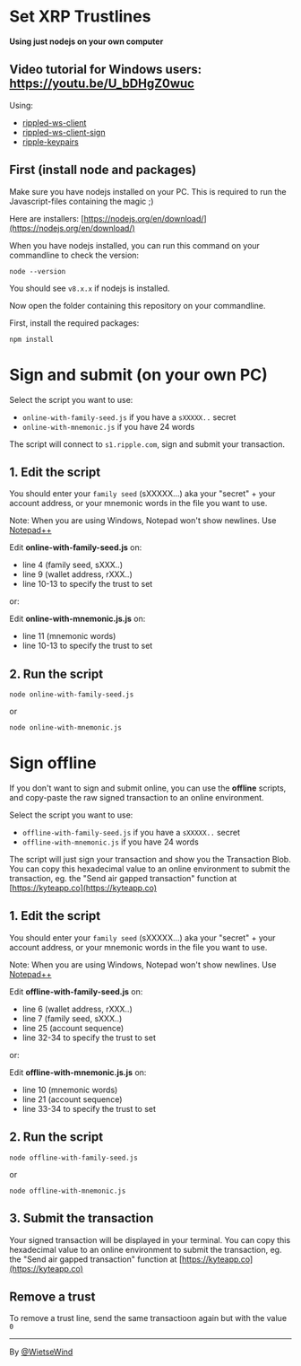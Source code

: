 # Set XRP Trustlines

**Using just nodejs on your own computer**

## Video tutorial for Windows users: https://youtu.be/U_bDHgZ0wuc

Using:

 - [rippled-ws-client](https://www.npmjs.com/package/rippled-ws-client)
 - [rippled-ws-client-sign](https://www.npmjs.com/package/rippled-ws-client-sign)
 - [ripple-keypairs](https://www.npmjs.com/package/ripple-keypairs)

## First (install node and packages)

Make sure you have nodejs installed on your PC. This is required to run the Javascript-files containing the magic ;)

Here are installers:
[https://nodejs.org/en/download/](https://nodejs.org/en/download/)

When you have nodejs installed, you can run this command on your commandline to check the version:

```
node --version
```

You should see `v8.x.x` if nodejs is installed.

Now open the folder containing this repository on your commandline.

First, install the required packages:

```
npm install
```

# Sign and submit (on your own PC)

Select the script you want to use:

 - `online-with-family-seed.js` if you have a `sXXXXX..` secret
 - `online-with-mnemonic.js` if you have 24 words

The script will connect to `s1.ripple.com`, sign and submit your transaction.

## 1. Edit the script

You should enter your `family seed` (sXXXXX...) aka your "secret" + your account address, or your mnemonic words in the file you want to use.

Note: When you are using Windows, Notepad won't show newlines. Use [Notepad++](https://notepad-plus-plus.org/download/v7.5.6.html)

Edit **online-with-family-seed.js** on:

 - line 4 (family seed, sXXX..)
 - line 9 (wallet address, rXXX..)
 - line 10-13 to specify the trust to set

or:

Edit **online-with-mnemonic.js.js** on:

 - line 11 (mnemonic words)
 - line 10-13 to specify the trust to set

## 2. Run the script

```
node online-with-family-seed.js
```

or

```
node online-with-mnemonic.js
```

# Sign offline

If you don't want to sign and submit online, you can use the **offline** scripts, and copy-paste the raw signed transaction to an online environment.

Select the script you want to use:

 - `offline-with-family-seed.js` if you have a `sXXXXX..` secret
 - `offline-with-mnemonic.js` if you have 24 words

The script will just sign your transaction and show you the Transaction Blob. You can copy this hexadecimal value to an online environment to submit the transaction, eg. the "Send air gapped transaction" function at [https://kyteapp.co](https://kyteapp.co)

## 1. Edit the script

You should enter your `family seed` (sXXXXX...) aka your "secret" + your account address, or your mnemonic words in the file you want to use.

Note: When you are using Windows, Notepad won't show newlines. Use [Notepad++](https://notepad-plus-plus.org/download/v7.5.6.html)

Edit **offline-with-family-seed.js** on:

 - line 6 (wallet address, rXXX..)
 - line 7 (family seed, sXXX..)
 - line 25 (account sequence)
 - line 32-34 to specify the trust to set

or:

Edit **offline-with-mnemonic.js.js** on:

 - line 10 (mnemonic words)
 - line 21 (account sequence)
 - line 33-34 to specify the trust to set

## 2. Run the script

```
node offline-with-family-seed.js
```

or

```
node offline-with-mnemonic.js
```

## 3. Submit the transaction

Your signed transaction will be displayed in your terminal. You can copy this hexadecimal value to an online environment to submit the transaction, eg. the "Send air gapped transaction" function at [https://kyteapp.co](https://kyteapp.co)
 
## Remove a trust
 
To remove a trust line, send the same transactioon again but with the value `0`

---

By [@WietseWind](https://twitter.com/wietsewind) 
